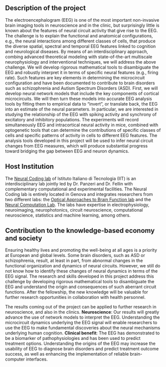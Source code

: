 
## Description of the project 

The electroencephalogram (EEG) is one of the most important non-invasive brain imaging tools in neuroscience and in the
clinic, but surprisingly little is known about the features of neural circuit activity that give rise to the EEG. The challenge 
is to explain the functional and anatomical configurations, e.g., the neural interactions among different classes of cells, that
produce the diverse spatial, spectral and temporal EEG features linked to cognition and neurological diseases. By means of
an interdisciplinary approach, combing advanced theoretical modeling with state-of-the-art multiscale neurophysiology and
interventional techniques, we will address the above challenge. We will develop rigorous mathematical tools to disambiguate the
EEG and robustly interpret it in terms of specific neural features (e.g., firing rate). Such features are key elements in
determining the microcircuit configuration and have been documented to contribute to brain disorders such as schizophrenia
and Autism Spectrum Disorders (ASD). First, we will develop neural network models that include the key components of
cortical microcircuits. We will then turn these models into accurate EEG analysis tools by fitting them to empirical data to
“invert”, or translate back, the EEG into an estimate of the neural parameters. In particular, we are interested in studying the
relationship of the EEG with spiking activity and synchrony of excitatory and inhibitory populations. The experiments will
record simultaneously EEG and intracortical neural activity in mice, combined with optogenetic tools that can determine the
contributions of specific classes of cells and specific patterns of activity in cells to different EEG features. The analysis 
tools developed in this project will be used to infer neural circuit changes from EEG measures, which will produce substantial
progress toward bridging the gap between EEG and neuron dynamics.

## Host Institution 

The [Neural Coding lab](https://www.iit.it/research/lines/neural-coding) of Istituto Italiano di Tecnologia (IIT) is an interdisciplinary lab jointly led by Dr. Panzeri and Dr.
Fellin with complementary computational and experimental facilities. The Neural Coding lab is entirely located in Genova and 
integrates researchers from two different labs: the [Optical Approaches to Brain Function lab](https://www.iit.it/research/lines/optical-approaches-to-brain-function) and the [Neural Computation Lab](https://www.iit.it/research/lines/neural-computation). 
The labs have expertise in electrophysiology, neuroimaging, neurophotonics, circuit neuroscience, computational neuroscience, 
statistics and machine learning, among others.

## Contribution to the knowledge-based economy and society

Ensuring healthy lives and promoting the well-being at all ages is a priority at European and global levels. Some brain disorders, 
such as ASD or schizophrenia, result, at least in part, from abnormal changes in the functional organization and dynamics of neural 
circuits. However, we still do not know how to identify these changes of neural dynamics in terms of the EEG signal. The research and 
skills developed in this project address this challenge by developing rigorous mathematical tools to disambiguate the EEG and understand 
the origin and consequences of such aberrant circuit functions. After the fellowship, the new knowledge will be valuable for further 
research opportunities in collaboration with health personnel.

The results coming out of the project can be applied to further research in neuroscience, and also in the clinics. **Neuroscience**: Our 
results will greatly advance the use of network models to interpret the EEG. Understanding the microcircuit dynamics underlying the EEG 
signal will enable researchers to use the EEG to make fundamental discoveries about the neural mechanisms underlying human cognition. 
**Clinical benefit**: The EEG has demonstrated to be a biomarker of pathophysiologies and has been used to predict treatment options. 
Understanding the origins of the EEG may increase the usability of EEG to diagnose brain disorders and predict treatment outcome success, 
as well as enhancing the implementation of reliable brain-computer interfaces.
